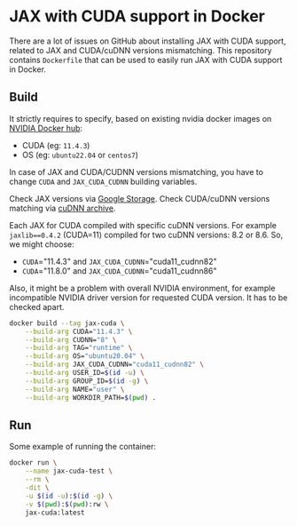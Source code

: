 # JAX with CUDA support in Docker

There are a lot of issues on GitHub about installing JAX with CUDA support, related to JAX and CUDA/cuDNN versions
mismatching. This repository contains `Dockerfile` that can be used to easily run JAX with CUDA support in Docker.

## Build

It strictly requires to specify, based on existing nvidia docker images on
[NVIDIA Docker hub](https://hub.docker.com/r/nvidia/cuda/tags):

- CUDA (eg: `11.4.3`)
- OS (eg: `ubuntu22.04` or `centos7`)

In case of JAX and CUDA/CUDNN versions mismatching, you have to change `CUDA` and `JAX_CUDA_CUDNN` building variables.

Check JAX versions via [Google Storage](https://storage.googleapis.com/jax-releases/jax_cuda_releases.html).
Check CUDA/cuDNN versions matching via [cuDNN archive](https://developer.nvidia.com/rdp/cudnn-archive).

Each JAX for CUDA compiled with specific cuDNN versions. For example `jaxlib==0.4.2` (CUDA=11) compiled for two
cuDNN versions: 8.2 or 8.6. So, we might choose:

- `CUDA`="11.4.3" and `JAX_CUDA_CUDNN`="cuda11_cudnn82"
- `CUDA`="11.8.0" and `JAX_CUDA_CUDNN`="cuda11_cudnn86"

Also, it might be a problem with overall NVIDIA environment, for example incompatible NVIDIA driver version for
requested CUDA version. It has to be checked apart.

```bash
docker build --tag jax-cuda \
    --build-arg CUDA="11.4.3" \
    --build-arg CUDNN="8" \
    --build-arg TAG="runtime" \
    --build-arg OS="ubuntu20.04" \
    --build-arg JAX_CUDA_CUDNN="cuda11_cudnn82" \
    --build-arg USER_ID=$(id -u) \
    --build-arg GROUP_ID=$(id -g) \
    --build-arg NAME="user" \
    --build-arg WORKDIR_PATH=$(pwd) .
```

## Run

Some example of running the container:

```bash
docker run \
    --name jax-cuda-test \
    --rm \
    -dit \
    -u $(id -u):$(id -g) \
    -v $(pwd):$(pwd):rw \
    jax-cuda:latest
```
